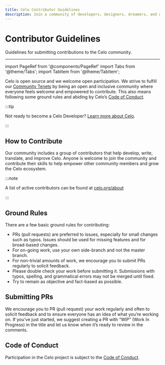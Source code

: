 ```yaml
---
title: Celo Contributor Guidelines
description: Join a community of developers, designers, dreamers, and doers building prosperity for everyone.
---
```


# Contributor Guidelines

Guidelines for submitting contributions to the Celo community.

___

import PageRef from '@components/PageRef'
import Tabs from '@theme/Tabs';
import TabItem from '@theme/TabItem';


Celo is open source and we welcome open participation. We strive to fulfill our [Community Tenets](https://celo.org/community) by being an open and inclusive community where everyone feels welcome and empowered to contribute. This also means following some ground rules and abiding by Celo’s [Code of Conduct](https://celo.org/code-of-conduct).

:::tip

Not ready to become a Celo Developer? [Learn more about Celo](../../docs/welcome.md).

:::

## How to Contribute

Our community includes a group of contributors that help develop, write, translate, and improve Celo. Anyone is welcome to join the community and contribute their skills to help empower other community members and grow the Celo ecosystem.

<PageRef url="/community/protocol-contributors" pageName="Protocol Contributors" />
<PageRef url="/community/documentation-contributors" pageName="Documentation Contributors" />
<PageRef url="/community/translation-contributors" pageName="Translation Contributors" />
<PageRef url="/community/CIP-contributors" pageName="Community Improvement Proposals" />

:::note

A list of active contributors can be found at [celo.org/about](https://celo.org/about#contributors)

:::

## Ground Rules

There are a few basic ground rules for contributing:

- PRs \(pull requests\) are preferred to issues, especially for small changes such as typos. Issues should be used for missing features and for broad-based changes.
- For on-going work, use your own side-branch and not the master branch.
- For non-trivial amounts of work, we encourage you to submit PRs regularly to solicit feedback.
- Please double check your work before submitting it. Submissions with typos, spelling, and grammatical errors may not be merged until fixed.
- Try to remain as objective and fact-based as possible.

## Submitting PRs

We encourage you to PR \(pull request\) your work regularly and often to solicit feedback and to ensure everyone has an idea of what you’re working on. If you’ve just started, we suggest creating a PR with “WIP” \(Work In Progress\) in the title and let us know when it’s ready to review in the comments.

## Code of Conduct

Participation in the Celo project is subject to the [Code of Conduct](https://celo.org/code-of-conduct).